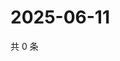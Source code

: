# 2025-06-11

共 0 条

<!-- BEGIN ZHIHUVIDEO -->
<!-- 最后更新时间 Wed Jun 11 2025 21:27:24 GMT+0800 (China Standard Time) -->

<!-- END ZHIHUVIDEO -->
